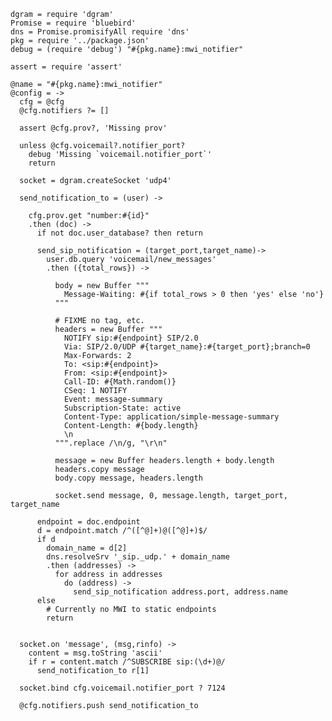     dgram = require 'dgram'
    Promise = require 'bluebird'
    dns = Promise.promisifyAll require 'dns'
    pkg = require '../package.json'
    debug = (require 'debug') "#{pkg.name}:mwi_notifier"

    assert = require 'assert'

    @name = "#{pkg.name}:mwi_notifier"
    @config = ->
      cfg = @cfg
      @cfg.notifiers ?= []

      assert @cfg.prov?, 'Missing prov'

      unless @cfg.voicemail?.notifier_port?
        debug 'Missing `voicemail.notifier_port`'
        return

      socket = dgram.createSocket 'udp4'

      send_notification_to = (user) ->

        cfg.prov.get "number:#{id}"
        .then (doc) ->
          if not doc.user_database? then return

          send_sip_notification = (target_port,target_name)->
            user.db.query 'voicemail/new_messages'
            .then ({total_rows}) ->

              body = new Buffer """
                Message-Waiting: #{if total_rows > 0 then 'yes' else 'no'}
              """

              # FIXME no tag, etc.
              headers = new Buffer """
                NOTIFY sip:#{endpoint} SIP/2.0
                Via: SIP/2.0/UDP #{target_name}:#{target_port};branch=0
                Max-Forwards: 2
                To: <sip:#{endpoint}>
                From: <sip:#{endpoint}>
                Call-ID: #{Math.random()}
                CSeq: 1 NOTIFY
                Event: message-summary
                Subscription-State: active
                Content-Type: application/simple-message-summary
                Content-Length: #{body.length}
                \n
              """.replace /\n/g, "\r\n"

              message = new Buffer headers.length + body.length
              headers.copy message
              body.copy message, headers.length

              socket.send message, 0, message.length, target_port, target_name

          endpoint = doc.endpoint
          d = endpoint.match /^([^@]+)@([^@]+)$/
          if d
            domain_name = d[2]
            dns.resolveSrv '_sip._udp.' + domain_name
            .then (addresses) ->
              for address in addresses
                do (address) ->
                  send_sip_notification address.port, address.name
          else
            # Currently no MWI to static endpoints
            return


      socket.on 'message', (msg,rinfo) ->
        content = msg.toString 'ascii'
        if r = content.match /^SUBSCRIBE sip:(\d+)@/
          send_notification_to r[1]

      socket.bind cfg.voicemail.notifier_port ? 7124

      @cfg.notifiers.push send_notification_to
